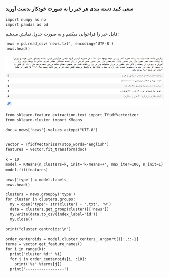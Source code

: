 ### سعی کنید دسته بندی هر خبر را به صورت خودکار بدست آورید

```
import numpy as np
import pandas as pd
```
فایل خبر را فراخوانی میکنیم و به صورت جدول نمایش میدهیم:

```
news = pd.read_csv('news.txt', encoding='UTF-8')
news.head()

```
![6](6.jpg)

```
from sklearn.feature_extraction.text import TfidfVectorizer
from sklearn.cluster import KMeans

doc = news['news'].values.astype("UTF-8")
```

```

vector = TfidfVectorizer(stop_words='english')
features = vector.fit_transform(doc)

k = 10
model = KMeans(n_clusters=k, init='k-means++', max_iter=100, n_init=1)
model.fit(features)

news['type'] = model.labels_
news.head()
```

```
clusters = news.groupby('type')
for cluster in clusters.groups:
  my = open('type'+ str(cluster) + '.txt', 'w')
  data = clusters.get_group(cluster)[['news']]
  my.write(data.to_csv(index_label='id'))
  my.close()

```

```
print("cluster centroids:\n")

order_centeroids = model.cluster_centers_.argsort()[:,::-1]
terms = vector.get_feature_names()
for i in range(k):
  print("cluster %d:" %i)
  for j in order_centeroids[i, :10]:
    print('%s' %terms[j])
  print('-----------------')

```


